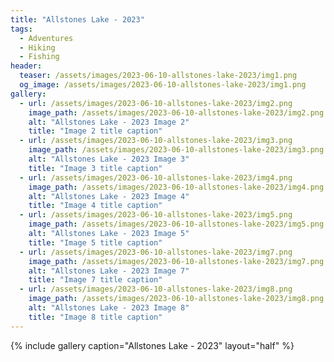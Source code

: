 ```yaml
---
title: "Allstones Lake - 2023"
tags:
  - Adventures
  - Hiking
  - Fishing
header:
  teaser: /assets/images/2023-06-10-allstones-lake-2023/img1.png
  og_image: /assets/images/2023-06-10-allstones-lake-2023/img1.png
gallery:
  - url: /assets/images/2023-06-10-allstones-lake-2023/img2.png
    image_path: /assets/images/2023-06-10-allstones-lake-2023/img2.png
    alt: "Allstones Lake - 2023 Image 2"
    title: "Image 2 title caption"
  - url: /assets/images/2023-06-10-allstones-lake-2023/img3.png
    image_path: /assets/images/2023-06-10-allstones-lake-2023/img3.png
    alt: "Allstones Lake - 2023 Image 3"
    title: "Image 3 title caption"
  - url: /assets/images/2023-06-10-allstones-lake-2023/img4.png
    image_path: /assets/images/2023-06-10-allstones-lake-2023/img4.png
    alt: "Allstones Lake - 2023 Image 4"
    title: "Image 4 title caption"
  - url: /assets/images/2023-06-10-allstones-lake-2023/img5.png
    image_path: /assets/images/2023-06-10-allstones-lake-2023/img5.png
    alt: "Allstones Lake - 2023 Image 5"
    title: "Image 5 title caption"
  - url: /assets/images/2023-06-10-allstones-lake-2023/img7.png
    image_path: /assets/images/2023-06-10-allstones-lake-2023/img7.png
    alt: "Allstones Lake - 2023 Image 7"
    title: "Image 7 title caption"
  - url: /assets/images/2023-06-10-allstones-lake-2023/img8.png
    image_path: /assets/images/2023-06-10-allstones-lake-2023/img8.png
    alt: "Allstones Lake - 2023 Image 8"
    title: "Image 8 title caption"
---
```


{% include gallery caption="Allstones Lake - 2023" layout="half" %}
